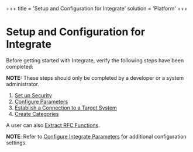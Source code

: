+++
title = 'Setup and Configuration for Integrate'
solution = 'Platform'
+++

# Setup and Configuration for Integrate

Before getting started with Integrate, verify the following steps have
been completed:

**NOTE:** These steps should only be completed by a developer or a
system administrator.

1.  [Set up Security](../Config/Set_up_Security_for_Integrate)
2.  [Configure Parameters](../Config/Configure_ParametersIntegrate)
3.  [Establish a Connection to a Target
    System](../../Common/Use_Cases/Establish_a_Connection_to_a_target_system_Overview)
4.  [Create Categories](../Config/Create_Categories)

A user can also [Extract RFC
Functions](../Config/Extract_RFC_Functions).

**NOTE**: Refer to [Configure Integrate
Parameters](../../Common/Use_Cases/Configure_Integrate_Parameters)
for additional configuration settings.
